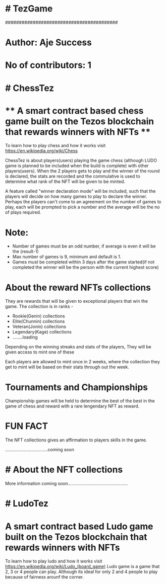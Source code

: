 # # TezGame

#########################################
# Author: Aje Success
# No of contributors: 1

# # ChessTez
# ** A smart contract based chess game built on the Tezos blockchain that rewards winners with NFTs **

To learn how to play chess and how it works visit https://en.wikipedia.org/wiki/Chess

 ChessTez is about players(users) playing the game chess (although LUDO game is planned to be included when the build is complete) with other players(users).
When the 2 players gets to play and the winner of the round is declared, the stats are recorded and the commulative is used to determine what rank of the NFT will be given to be minted. 

A feature called "winner declaration mode" will be included, such that the players will decide on how many games to play to declare the winner. Perhaps the players can't come to an agreement on the number of games to play, each will be prompted to pick a number and the average will be the no of plays required.
 
 # Note: 
 * Number of games must be an odd number, if average is even it will be the (result-1)
 * Max number of games is 9, minimum and default is 1.
 * Games must be completed within 3 days after the game started(if not completed the winner will be the person with the current highest score)

# About the reward NFTs collections
 They are rewards that will be given to exceptional players that win the game.
 The collection is in ranks - 
 * Rookie(Genin) collections
 * Elite(Chunnin) collections
 * Veteran(Jonin) collections
 * Legendary(Kage) collections
 * ........loading
 
 Depending on the winning streaks and stats of the players, They will be given access to mint one of these
 
 Each players are allowed to mint once in 2 weeks, where the collection they get to mint will be based on their stats through out the week.
 
 
 
 # Tournaments and Championships
 Championship games will be held to determine the best of the best in the game of chess and reward with a rare lengendary NFT as reward.

# FUN FACT
The NFT collections gives an affirmation to players skills in the game.
 
 ..................................coming soon
 
 # # About the NFT collections
 
 
 More information coming soon................................................
 
 # # LudoTez
 
 # **A smart contract based Ludo game built on the Tezos blockchain that rewards winners with NFTs**
 
 To learn how to play ludo and how it works visit https://en.wikipedia.org/wiki/Ludo_(board_game)
 Ludo game is a game that 2, 3 or 4 people can play. Although its ideal for only 2 and 4 people to play because of fairness arounf the corner.
 
 
 
 

